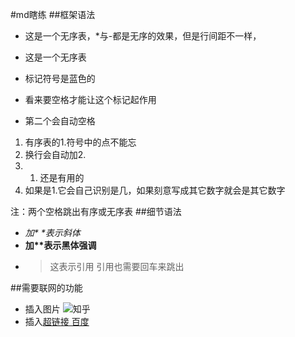 #md瞎练
##框架语法
 - 这是一个无序表，*与-都是无序的效果，但是行间距不一样，
- 这是一个无序表
- 标记符号是蓝色的

- 看来要空格才能让这个标记起作用
- 第二个会自动空格

1. 有序表的1.符号中的点不能忘
2. 换行会自动加2.
1. 1. 还是有用的
2. 如果是1.它会自己识别是几，如果刻意写成其它数字就会是其它数字

注：两个空格跳出有序或无序表
##细节语法
* *加\* \*表示斜体*
* **加\*\*表示黑体强调**
* >这表示引用
引用也需要回车来跳出


##需要联网的功能
* 插入图片
  ![知乎](https://pic2.zhimg.com/90/0a881767df93d5fde2793f6f54d7b5f8_250x0.jpg)
* 插入[超链接 百度](http://www.baidu.com)
